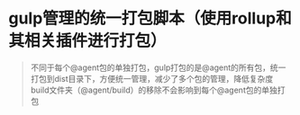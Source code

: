 # gulp管理的统一打包脚本（使用rollup和其相关插件进行打包）

> 不同于每个@agent包的单独打包，gulp打包的是@agent的所有包，统一打包到dist目录下，方便统一管理，减少了多个包的管理，降低复杂度
> build文件夹（@agent/build）的移除不会影响到每个@agent包的单独打包
